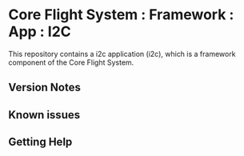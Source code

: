 # Core Flight System : Framework : App : I2C

This repository contains a i2c application (i2c), which is a framework component of the Core Flight System.

## Version Notes


## Known issues


## Getting Help


